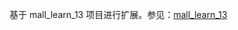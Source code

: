 
基于 mall_learn_13 项目进行扩展。参见：[mall_learn_13](https://github.com/Deecyn/mall_learn/tree/master/mall_learn_13)

